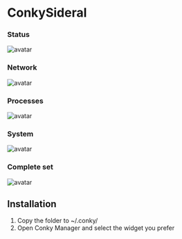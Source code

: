 ConkySideral
====================

### Status
![avatar](http://i.imgur.com/p60uUAC.png)

### Network
![avatar](http://i.imgur.com/s5uM9T5.jpg)

### Processes
![avatar](http://i.imgur.com/b0Ppa4p.png)

### System
![avatar](http://i.imgur.com/v6g0zI1.png)

### Complete set
![avatar](http://i.imgur.com/IPM0XDI.png)

Installation
-------------
1. Copy the folder to ~/.conky/
2. Open Conky Manager and select the widget you prefer
